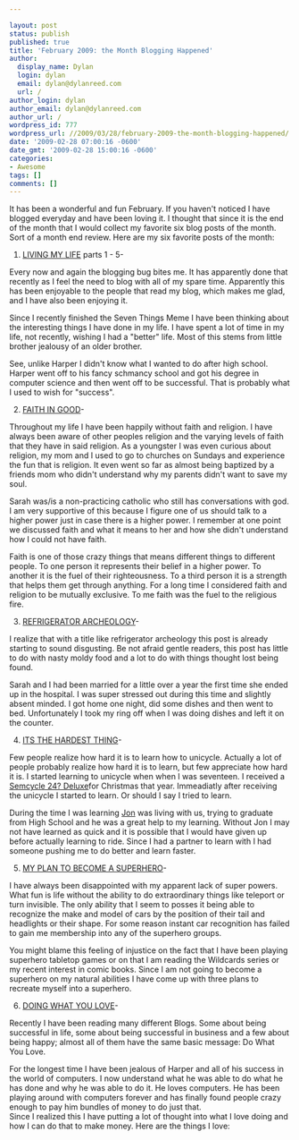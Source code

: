 ```yaml
---

layout: post
status: publish
published: true
title: 'February 2009: the Month Blogging Happened'
author:
  display_name: Dylan
  login: dylan
  email: dylan@dylanreed.com
  url: /
author_login: dylan
author_email: dylan@dylanreed.com
author_url: /
wordpress_id: 777
wordpress_url: //2009/03/28/february-2009-the-month-blogging-happened/
date: '2009-02-28 07:00:16 -0600'
date_gmt: '2009-02-28 15:00:16 -0600'
categories:
- Awesome
tags: []
comments: []
---
```


It has been a wonderful and fun February. If you haven't noticed I have blogged everyday and have been loving it. I thought that since it is the end of the month that I would collect my favorite six blog posts of the month. Sort of a month end review. Here are my six favorite posts of the month:

  1. [][1][LIVING MY LIFE][1] parts 1 - 5-
  
Every now and again the blogging bug bites me. It has apparently done that recently as I feel the need to blog with all of my spare time. Apparently this has been enjoyable to the people that read my blog, which makes me glad, and I have also been enjoying it.

   [1]: //2009/02/02/living-my-life/

Since I recently finished the Seven Things Meme I have been thinking about the interesting things I have done in my life. I have spent a lot of time in my life, not recently, wishing I had a "better" life. Most of this stems from little brother jealousy of an older brother.

See, unlike Harper I didn't know what I wanted to do after high school. Harper went off to his fancy schmancy school and got his degree in computer science and then went off to be successful. That is probably what I used to wish for "success".

  2. [FAITH IN GOOD][2]-
  
 

   [2]: //2009/02/15/faith-in-good/

Throughout my life I have been happily without faith and religion. I have always been aware of other peoples religion and the varying levels of faith that they have in said religion. As a youngster I was even curious about religion, my mom and I used to go to churches on Sundays and experience the fun that is religion. It even went so far as almost being baptized by a friends mom who didn't understand why my parents didn't want to save my soul.

Sarah was/is a non-practicing catholic who still has conversations with god. I am very supportive of this because I figure one of us should talk to a higher power just in case there is a higher power. I remember at one point we discussed faith and what it means to her and how she didn't understand how I could not have faith.

Faith is one of those crazy things that means different things to different people. To one person it represents their belief in a higher power. To another it is the fuel of their righteousness. To a third person it is a strength that helps them get through anything. For a long time I considered faith and religion to be mutually exclusive. To me faith was the fuel to the religious fire.

  3. [REFRIGERATOR ARCHEOLOGY][3]-
  
 

   [3]: //2009/02/18/refrigerator-archeology/

I realize that with a title like refrigerator archeology this post is already starting to sound disgusting. Be not afraid gentle readers, this post has little to do with nasty moldy food and a lot to do with things thought lost being found.

Sarah and I had been married for a little over a year the first time she ended up in the hospital. I was super stressed out during this time and slightly absent minded. I got home one night, did some dishes and then went to bed. Unfortunately I took my ring off when I was doing dishes and left it on the counter.

  4. [ITS THE HARDEST THING][4]-
  
 

   [4]: //2009/02/21/its-the-hardest-thing/

Few people realize how hard it is to learn how to unicycle. Actually a lot of people probably realize how hard it is to learn, but few appreciate how hard it is. I started learning to unicycle when when I was seventeen. I received a [Semcycle 24? Deluxe][5]for Christmas that year. Immeadiatly after receiving the unicycle I started to learn. Or should I say I tried to learn.

   [5]: http://store.semcycle.com/product_info.php?products_id=6

During the time I was learning [Jon][6] was living with us, trying to graduate from High School and he was a great help to my learning. Without Jon I may not have learned as quick and it is possible that I would have given up before actually learning to ride. Since I had a partner to learn with I had someone pushing me to do better and learn faster.

   [6]: http://www.in5anity.org/

  5. [MY PLAN TO BECOME A SUPERHERO][7]-
  
 

   [7]: //2009/02/25/my-plan-to-become-a-superhero/

I have always been disappointed with my apparent lack of super powers. What fun is life without the ability to do extraordinary things like teleport or turn invisible. The only ability that I seem to posses it being able to recognize the make and model of cars by the position of their tail and headlights or their shape. For some reason instant car recognition has failed to gain me membership into any of the superhero groups.

You might blame this feeling of injustice on the fact that I have been playing superhero tabletop games or on that I am reading the Wildcards series or my recent interest in comic books. Since I am not going to become a superhero on my natural abilities I have come up with three plans to recreate myself into a superhero.

  6. [DOING WHAT YOU LOVE][8]-
  
 

   [8]: //2009/02/26/doing-what-you-love/

Recently I have been reading many different Blogs. Some about being successful in life, some about being successful in business and a few about being happy; almost all of them have the same basic message: Do What You Love.

For the longest time I have been jealous of Harper and all of his success in the world of computers. I now understand what he was able to do what he has done and why he was able to do it. He loves computers. He has been playing around with computers forever and has finally found people crazy enough to pay him bundles of money to do just that.  
Since I realized this I have putting a lot of thought into what I love doing and how I can do that to make money. Here are the things I love:
